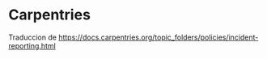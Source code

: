 # Carpentries
Traduccion de https://docs.carpentries.org/topic_folders/policies/incident-reporting.html
